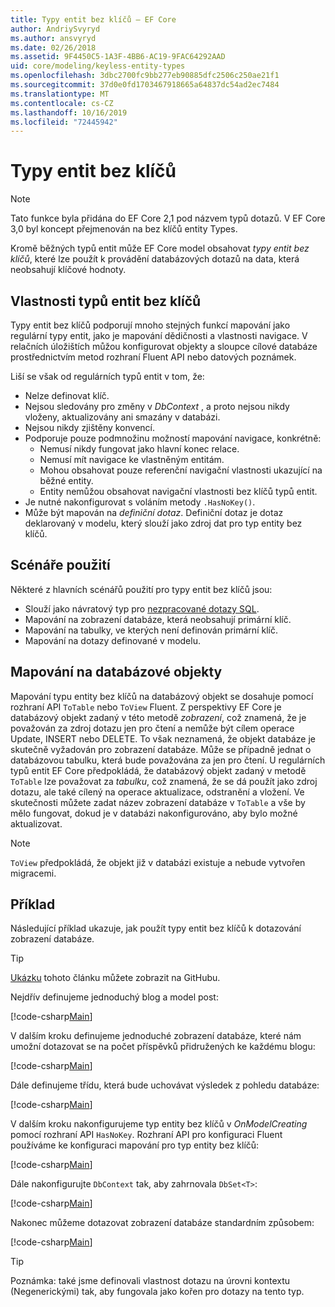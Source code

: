 ```yaml
---
title: Typy entit bez klíčů – EF Core
author: AndriySvyryd
ms.author: ansvyryd
ms.date: 02/26/2018
ms.assetid: 9F4450C5-1A3F-4BB6-AC19-9FAC64292AAD
uid: core/modeling/keyless-entity-types
ms.openlocfilehash: 3dbc2700fc9bb277eb90885dfc2506c250ae21f1
ms.sourcegitcommit: 37d0e0fd1703467918665a64837dc54ad2ec7484
ms.translationtype: MT
ms.contentlocale: cs-CZ
ms.lasthandoff: 10/16/2019
ms.locfileid: "72445942"
---
```

# <a name="keyless-entity-types"></a>Typy entit bez klíčů

> [!NOTE]
> Tato funkce byla přidána do EF Core 2,1 pod názvem typů dotazů. V EF Core 3,0 byl koncept přejmenován na bez klíčů entity Types.

Kromě běžných typů entit může EF Core model obsahovat _typy entit bez klíčů_, které lze použít k provádění databázových dotazů na data, která neobsahují klíčové hodnoty.

## <a name="keyless-entity-types-characteristics"></a>Vlastnosti typů entit bez klíčů

Typy entit bez klíčů podporují mnoho stejných funkcí mapování jako regulární typy entit, jako je mapování dědičnosti a vlastnosti navigace. V relačních úložištích můžou konfigurovat objekty a sloupce cílové databáze prostřednictvím metod rozhraní Fluent API nebo datových poznámek.

Liší se však od regulárních typů entit v tom, že:

- Nelze definovat klíč.
- Nejsou sledovány pro změny v _DbContext_ , a proto nejsou nikdy vloženy, aktualizovány ani smazány v databázi.
- Nejsou nikdy zjištěny konvencí.
- Podporuje pouze podmnožinu možností mapování navigace, konkrétně:
  - Nemusí nikdy fungovat jako hlavní konec relace.
  - Nemusí mít navigace ke vlastněným entitám.
  - Mohou obsahovat pouze referenční navigační vlastnosti ukazující na běžné entity.
  - Entity nemůžou obsahovat navigační vlastnosti bez klíčů typů entit.
- Je nutné nakonfigurovat s voláním metody `.HasNoKey()`.
- Může být mapován na _definiční dotaz_. Definiční dotaz je dotaz deklarovaný v modelu, který slouží jako zdroj dat pro typ entity bez klíčů.

## <a name="usage-scenarios"></a>Scénáře použití

Některé z hlavních scénářů použití pro typy entit bez klíčů jsou:

- Slouží jako návratový typ pro [nezpracované dotazy SQL](xref:core/querying/raw-sql).
- Mapování na zobrazení databáze, která neobsahují primární klíč.
- Mapování na tabulky, ve kterých není definován primární klíč.
- Mapování na dotazy definované v modelu.

## <a name="mapping-to-database-objects"></a>Mapování na databázové objekty

Mapování typu entity bez klíčů na databázový objekt se dosahuje pomocí rozhraní API `ToTable` nebo `ToView` Fluent. Z perspektivy EF Core je databázový objekt zadaný v této metodě _zobrazení_, což znamená, že je považován za zdroj dotazu jen pro čtení a nemůže být cílem operace Update, INSERT nebo DELETE. To však neznamená, že objekt databáze je skutečně vyžadován pro zobrazení databáze. Může se případně jednat o databázovou tabulku, která bude považována za jen pro čtení. U regulárních typů entit EF Core předpokládá, že databázový objekt zadaný v metodě `ToTable` lze považovat za _tabulku_, což znamená, že se dá použít jako zdroj dotazu, ale také cílený na operace aktualizace, odstranění a vložení. Ve skutečnosti můžete zadat název zobrazení databáze v `ToTable` a vše by mělo fungovat, dokud je v databázi nakonfigurováno, aby bylo možné aktualizovat.

> [!NOTE]
> `ToView` předpokládá, že objekt již v databázi existuje a nebude vytvořen migracemi.

## <a name="example"></a>Příklad

Následující příklad ukazuje, jak použít typy entit bez klíčů k dotazování zobrazení databáze.

> [!TIP]
> [Ukázku](https://github.com/aspnet/EntityFramework.Docs/tree/master/samples/core/KeylessEntityTypes) tohoto článku můžete zobrazit na GitHubu.

Nejdřív definujeme jednoduchý blog a model post:

[!code-csharp[Main](../../../samples/core/KeylessEntityTypes/Program.cs#Entities)]

V dalším kroku definujeme jednoduché zobrazení databáze, které nám umožní dotazovat se na počet příspěvků přidružených ke každému blogu:

[!code-csharp[Main](../../../samples/core/KeylessEntityTypes/Program.cs#View)]

Dále definujeme třídu, která bude uchovávat výsledek z pohledu databáze:

[!code-csharp[Main](../../../samples/core/KeylessEntityTypes/Program.cs#KeylessEntityType)]

V dalším kroku nakonfigurujeme typ entity bez klíčů v _OnModelCreating_ pomocí rozhraní API `HasNoKey`.
Rozhraní API pro konfiguraci Fluent používáme ke konfiguraci mapování pro typ entity bez klíčů:

[!code-csharp[Main](../../../samples/core/KeylessEntityTypes/Program.cs#Configuration)]

Dále nakonfigurujte `DbContext` tak, aby zahrnovala `DbSet<T>`:

[!code-csharp[Main](../../../samples/core/KeylessEntityTypes/Program.cs#DbSet)]

Nakonec můžeme dotazovat zobrazení databáze standardním způsobem:

[!code-csharp[Main](../../../samples/core/KeylessEntityTypes/Program.cs#Query)]

> [!TIP]
> Poznámka: také jsme definovali vlastnost dotazu na úrovni kontextu (Negenerickými) tak, aby fungovala jako kořen pro dotazy na tento typ.
